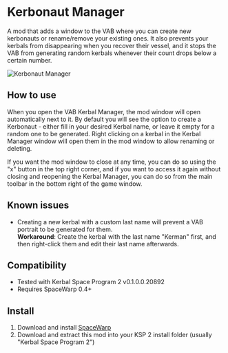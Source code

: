 # Kerbonaut Manager

A mod that adds a window to the VAB where you can create new kerbonauts or rename/remove your existing ones.
It also prevents your kerbals from disappearing when you recover their vessel, and it stops the VAB from generating
random kerbals whenever their count drops below a certain number.

![Kerbonaut Manager](https://i.imgur.com/biqK3Y2.png)

## How to use

When you open the VAB Kerbal Manager, the mod window will open automatically next to it. By default you will see
the option to create a Kerbonaut - either fill in your desired Kerbal name, or leave it empty for a random one to be
generated. Right clicking on a kerbal in the Kerbal Manager window will open them in the mod window to allow renaming or
deleting.

If you want the mod window to close at any time, you can do so using the "x" button in the top right corner, and if you
want to access it again without closing and reopening the Kerbal Manager, you can do so from the main toolbar in the
bottom right of the game window.

## Known issues

- Creating a new kerbal with a custom last name will prevent a VAB portrait to be generated for them.  
  **Workaround**: Create the kerbal with the last name "Kerman" first, and then right-click them and edit their
  last name afterwards.

## Compatibility

- Tested with Kerbal Space Program 2 v0.1.0.0.20892
- Requires SpaceWarp 0.4+

## Install

1. Download and install [SpaceWarp](https://spacedock.info/mod/3277/Space%20Warp%20+%20BepInEx)
2. Download and extract this mod into your KSP 2 install folder (usually "Kerbal Space Program 2")

